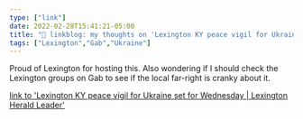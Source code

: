 ```yaml
---
type: ["link"]
date: 2022-02-28T15:41:21-05:00
title: "🔗 linkblog: my thoughts on 'Lexington KY peace vigil for Ukraine set for Wednesday | Lexington Herald Leader'"
tags: ["Lexington","Gab","Ukraine"]
---
```

Proud of Lexington for hosting this. Also wondering if I should check the Lexington groups on Gab to see if the local far-right is cranky about it.
 
[link to 'Lexington KY peace vigil for Ukraine set for Wednesday | Lexington Herald Leader'](https://www.kentucky.com/news/local/counties/fayette-county/article258885598.html)

